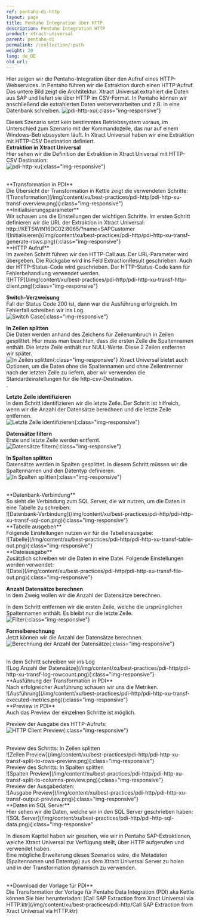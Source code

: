 ```yaml
---
ref: pentaho-di-http
layout: page
title: Pentaho Integration über HTTP
description: Pentaho Integration HTTP
product: xtract-universal
parent: pentaho-di
permalink: /:collection/:path
weight: 20
lang: de_DE
old_url: 
---
```


Hier zeigen wir die Pentaho-Integration über den Aufruf eines HTTP-Webservices.
In Pentaho führen wir die Extraktion durch einen HTTP Aufruf. 
Das untere Bild zeigt die Archtitektur. Xtract Universal extrahiert die Daten aus SAP und liefert sie über HTTP im CSV-Format.
In Pentaho können wir anschließend die extrahierten Daten weiterverarbeiten und z.B. in eine Datenbank schreiben.
![pdi-http-xu](/img/content/xu/best-practices/pdi-http/xu-pdi-ws.png){:class="img-responsive"}

Dieses Szenario setzt kein bestimmtes Betriebssystem voraus, im Unterschied zum Szenario mit der Kommandozeile, das nur auf einem Windows-Betriebssystem läuft.
In Xtract Universal haben wir eine Extraktion mit HTTP-CSV Destination definiert. 
<br>
**Extraktion in Xtract Universal**<br>
Hier sehen wir die Definition der Extraktion in Xtract Universal mit HTTP-CSV Destination:<br>
![pdi-http-xu](/img/content/xu/best-practices/pdi-http/pdi-http-xu.png){:class="img-responsive"}

<br>
**Transformation in PDI**<br>
Die Übersicht der Transformation in Kettle zeigt die verwendeten Schritte:<br>
![Transformation](/img/content/xu/best-practices/pdi-http/pdi-http-xu-transf-overview.png){:class="img-responsive"}

<br>
**Initialisierungsparameter**<br>
Wir schauen uns die Einstellungen der wichtigen Schritte.
Im ersten Schritt definieren wir die URL der Extraktion in Xtract Universal: http://KETSWIN16DC02:8065/?name=SAPCustomer
<br>
![Initialisieren](/img/content/xu/best-practices/pdi-http/pdi-http-xu-transf-generate-rows.png){:class="img-responsive"}


<br>
**HTTP Aufruf**<br>
Im zweiten Schritt führen wir den HTTP-Call aus. Der URL-Parameter wird übergeben. 
Die Rückgabe wird ins Feld ExtractionResult geschrieben. Auch der HTTP-Status-Code wird geschrieben.
Der HTTP-Status-Code kann für Fehlerbehandlung verwendet werden. <br>
![HTTP](/img/content/xu/best-practices/pdi-http/pdi-http-xu-transf-http-client.png){:class="img-responsive"}


**Switch-Verzweisung**<br>
Fall der Status Code 200 ist, dann war die Ausführung erfolgreich. Im Fehlerfall schreiben wir ins Log.<br>
![Switch Case](/img/content/xu/best-practices/pdi-http/pdi-http-xu-transf-switch.png){:class="img-responsive"}

**In Zeilen splitten**<br>
Die Daten werden anhand des Zeichens für Zeilenumbruch in Zeilen gesplittet. 
Hier muss man beachten, dass die ersten Zeile die Spaltennamen enthält. Die letzte Zeile enthält nur NULL-Werte.
Diese 2 Zeilen entfernen wir später.<br>
![In Zeilen splitten](/img/content/xu/best-practices/pdi-http/pdi-http-xu-transf-split-to-rows.png){:class="img-responsive"}
Xtract Universal bietet auch Optionen, um die Daten ohne die Spaltennamen und ohne Zeilentrenner nach der letzten Zeile zu liefern, aber wir verwenden die Standardeinstellungen für die http-csv-Destination.<br>.



**Letzte Zeile identifizieren**<br>
In dem Schritt identifizieren wir die letzte Zeile. Der Schritt ist hilfreich, wenn wir die Anzahl der Datensätze berechnen und die letzte Zeile entfernen.<br> 
![Letzte Zeile identifizieren](/img/content/xu/best-practices/pdi-http/pdi-http-xu-transf-last-row.png){:class="img-responsive"}

**Datensätze filtern**<br>
Erste und letzte Zeile werden entfernt.<br>
![Datensätze filtern](/img/content/xu/best-practices/pdi-http/pdi-http-xu-transf-filter-rows.png){:class="img-responsive"}


**In Spalten splitten**<br>
Datensätze werden in Spalten gesplittet. In diesem Schritt müssen wir die Spaltennamen und den Datentyp definieren.<br>
![In Spalten splitten](/img/content/xu/best-practices/pdi-http/pdi-http-xu-transf-split-to-columns.png){:class="img-responsive"}

<br>
**Datenbank-Verbindung**<br>
So sieht die Verbindung zum SQL Server, die wir nutzen, um die Daten in eine Tabelle zu schreiben:<br>
![Datenbank-Verbindung](/img/content/xu/best-practices/pdi-http/pdi-http-xu-transf-sql-con.png){:class="img-responsive"}

<br>
**Tabelle ausgeben**<br>
Folgende Einstellungen nutzen wir für die Tabellenausgabe:<br>
![Tabelle](/img/content/xu/best-practices/pdi-http/pdi-http-xu-transf-table-out.png){:class="img-responsive"}

<br>
**Dateiausgabe**<br>
Zusätzlich schreiben wir die Daten in eine Datei. Folgende Einstellungen werden verwendet:<br>
![Datei](/img/content/xu/best-practices/pdi-http/pdi-http-xu-transf-file-out.png){:class="img-responsive"}

**Anzahl Datensätze berechnen**<br>
In dem Zweig wollen wir die Anzahl der Datensätze berechnen. 

In dem Schritt entfernen wir die ersten Zeile, welche die ursprünglichen Spaltennamen enthält. Es bleibt nur die letzte Zeile.<br> 
![Filter](/img/content/xu/best-practices/pdi-http/pdi-http-xu-transf-filter-rows-02.png){:class="img-responsive"}

**Formelberechnung**<br>
Jetzt können wir die Anzahl der Datensätze berechnen.<br>
![Berechnung der Anzahl der Datensätze](/img/content/xu/best-practices/pdi-http/pdi-http-xu-transf-formula-rowcount.png){:class="img-responsive"}

<br>
In dem Schritt schreiben wir ins Log<br>
![Log Anzahl der Datensätze](/img/content/xu/best-practices/pdi-http/pdi-http-xu-transf-log-rowcount.png){:class="img-responsive"}


<br>
**Ausführung der Transformation in PDI**<br>
Nach erfolgreicher Ausführung schauen wir uns die Metriken.<br>
![Ausführung](/img/content/xu/best-practices/pdi-http/pdi-http-xu-transf-executed-metrics.png){:class="img-responsive"}

<br>
**Preview in PDI**<br>
Auch das Preview der einzelnen Schritte ist möglich.<br> 

Preview der Ausgabe des HTTP-Aufrufs:<br>
![HTTP Client Preview](/img/content/xu/best-practices/pdi-http/pdi-http-xu-transf-http-client-preview.png){:class="img-responsive"}

<br>
Preview des Schritts: In Zeilen splitten<br>
![Zeilen Preview](/img/content/xu/best-practices/pdi-http/pdi-http-xu-transf-split-to-rows-preview.png){:class="img-responsive"}

<br>
Preview des Schritts: In Spalten splitten<br>
![Spalten Preview](/img/content/xu/best-practices/pdi-http/pdi-http-xu-transf-split-to-columns-preview.png){:class="img-responsive"}

<br>
Preview der Ausgabedaten:<br>
![Ausgabe Preview](/img/content/xu/best-practices/pdi-http/pdi-http-xu-transf-output-preview.png){:class="img-responsive"}

<br>
**Daten im SQL Server**<br>
Hier sehen wir die Daten, welche wir in den SQL Server geschrieben haben:<br> 
![SQL Server](/img/content/xu/best-practices/pdi-http/pdi-http-sql-data.png){:class="img-responsive"
<br>

In diesem Kapitel haben wir gesehen, wie wir in Pentaho SAP-Extraktionen, welche Xtract Universal zur Verfügung stellt, über HTTP aufgerufen und verwendet haben.<br>
Eine mögliche Erweiterung dieses Szenarios wäre, die Metadaten (Spaltennamen und Datentyp) aus dem Xtract Universal Server zu holen und in der Transformation dynamisch zu verwenden.<br>

<br>
**Download der Vorlage für PDI**<br>
Die Transformation der Vorlage für Pentaho Data Integration (PDI) aka Kettle können Sie hier herunterladen:
[Call SAP Extraction from Xract Universal via HTTP.ktr](/img/content/xu/best-practices/pdi-http/Call SAP Extraction from Xract Universal via HTTP.ktr)